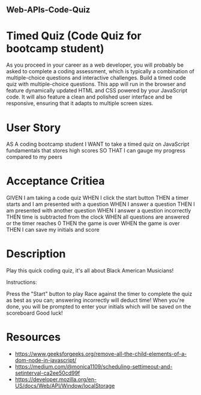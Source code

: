 ## Web-APIs-Code-Quiz

# Timed Quiz (Code Quiz for bootcamp student)
As you proceed in your career as a web developer, you will probably be asked to complete a coding assessment, which is typically a combination of multiple-choice questions and interactive challenges. Build a timed code quiz with multiple-choice questions. This app will run in the browser and feature dynamically updated HTML and CSS powered by your JavaScript code. It will also feature a clean and polished user interface and be responsive, ensuring that it adapts to multiple screen sizes.

# User Story
AS A coding bootcamp student
I WANT to take a timed quiz on JavaScript fundamentals that stores high scores
SO THAT I can gauge my progress compared to my peers

# Acceptance Critiea
GIVEN I am taking a code quiz
WHEN I click the start button
THEN a timer starts and I am presented with a question
WHEN I answer a question
THEN I am presented with another question
WHEN I answer a question incorrectly
THEN time is subtracted from the clock
WHEN all questions are answered or the timer reaches 0
THEN the game is over
WHEN the game is over
THEN I can save my initials and score

# Description
Play this quick coding quiz, it's all about Black American Musicians!

Instructions:

Press the "Start" button to play
Race against the timer to complete the quiz as best as you can; answering incorrectly will deduct time!
When you're done, you will be prompted to enter your initials which will be saved on the scoreboard
Good luck!


# Resources
* https://www.geeksforgeeks.org/remove-all-the-child-elements-of-a-dom-node-in-javascript/
* https://medium.com/@monica1109/scheduling-settimeout-and-setinterval-ca2ee50cd99f
* https://developer.mozilla.org/en-US/docs/Web/API/Window/localStorage  
